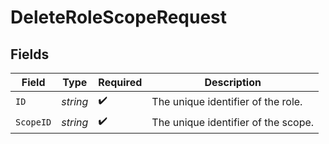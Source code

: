 # DeleteRoleScopeRequest


## Fields

| Field                               | Type                                | Required                            | Description                         |
| ----------------------------------- | ----------------------------------- | ----------------------------------- | ----------------------------------- |
| `ID`                                | *string*                            | :heavy_check_mark:                  | The unique identifier of the role.  |
| `ScopeID`                           | *string*                            | :heavy_check_mark:                  | The unique identifier of the scope. |